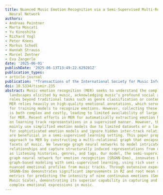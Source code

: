 ```yaml
---
title: Nuanced Music Emotion Recognition via a Semi-Supervised Multi-Relational Graph
  Neural Network
authors:
- Andreas Peintner
- Marta Moscati
- Yu Kinoshita
- Richard Vogl
- Peter Knees
- Markus Schedl
- Hannah Strauss
- Marcel Zentner
- Eva Zangerle
date: '2025-06-01'
publishDate: '2025-06-13T13:49:22.629281Z'
publication_types:
- article-journal
publication: '*Transactions of the International Society for Music Information Retrieval*'
doi: 10.5334/tismir.235
abstract: Music emotion recognition (MER) seeks to understand the complex emotional
  landscapes elicited by music, acknowledging music’s profound social and psychological
  roles beyond traditional tasks such as genre classification or content similarity.
  MER relies heavily on high‑quality emotional annotations, which serve as the foundation
  for training models to recognize emotions. However, collecting these annotations
  is both complex and costly, leading to limited availability of large‑scale datasets
  for MER. Recent efforts in MER for automatically extracting emotion have focused
  on learning track representations in a supervised manner. However, these approaches
  mainly use simplified emotion models due to limited datasets or a lack of necessity
  for sophisticated emotion models and ignore hidden inter‑track relations, which
  are beneficial in a semi‑supervised learning setting. This paper proposes a novel
  approach to MER by constructing a multi‑relational graph that encapsulates different
  facets of music. We leverage graph neural networks to model intricate inter‑track
  relationships and capture structurally induced representations from user data, such
  as listening histories, genres, and tags. Our model, the semi‑supervised multi‑relational
  graph neural network for emotion recognition (SRGNN‑Emo), innovates by combining
  graph‑based modeling with semi‑supervised learning, using rich user data to extract
  nuanced emotional profiles from music tracks. Through extensive experimentation,
  SRGNN‑Emo demonstrates significant improvements in R2 and root mean squared error
  metrics for predicting the intensity of nine continuous emotions (Geneva Emotional
  Music Scale), demonstrating its superior capability in capturing and predicting
  complex emotional expressions in music.
---
```

